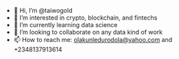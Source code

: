- 👋 Hi, I’m @taiwogold
- 👀 I’m interested in crypto, blockchain, and fintechs
- 🌱 I’m currently learning data science
- 💞️ I’m looking to collaborate on any data kind of work 
- 📫 How to reach me: olakunledurodola@yahoo.com and +2348137913614

<!---
taiwogold/taiwogold is a ✨ special ✨ repository because its `README.md` (this file) appears on your GitHub profile.
You can click the Preview link to take a look at your changes.
--->
